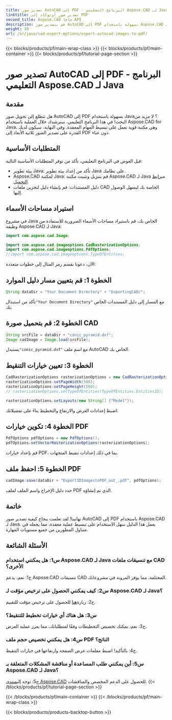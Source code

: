 ```yaml
---
title: تصدير صور AutoCAD إلى PDF - البرنامج التعليمي Aspose.CAD لـ Java
linktitle: تصدير صور أوتوكاد إلى PDF
second_title: Aspose.CAD جافا API
description: قم بتصدير صور AutoCAD إلى PDF بسهولة باستخدام Aspose.CAD لـ Java. اتبع دليلنا خطوة بخطوة للتكامل السلس.
weight: 10
url: /ar/java/cad-export-options/export-autocad-images-to-pdf/
---
```


{{< blocks/products/pf/main-wrap-class >}}
{{< blocks/products/pf/main-container >}}
{{< blocks/products/pf/tutorial-page-section >}}

# تصدير صور AutoCAD إلى PDF - البرنامج التعليمي Aspose.CAD لـ Java

## مقدمة

هل تتطلع إلى تحويل صور AutoCAD إلى PDF بسهولة باستخدام Java؟ لا مزيد من البحث! في هذا البرنامج التعليمي، سنرشدك خلال العملية باستخدام Aspose.CAD for Java، وهي مكتبة قوية تعمل على تبسيط المهام المعقدة. وفي النهاية، سيكون لديك القدرة على تصدير الصور ثلاثية الأبعاد إلى PDF دون عناء.

## المتطلبات الأساسية

قبل الغوص في البرنامج التعليمي، تأكد من توفر المتطلبات الأساسية التالية:

- بيئة تطوير Java: تأكد من إعداد بيئة تطوير Java على نظامك.
-  Aspose.CAD لمكتبة Java: قم بتنزيل وتثبيت مكتبة Aspose.CAD لـ Java من[رابط التحميل](https://releases.aspose.com/cad/java/).
- دليل المستندات: قم بإنشاء دليل لتخزين ملفات CAD الخاصة بك ليسهل الوصول إليها.

## استيراد مساحات الأسماء

في مشروع Java الخاص بك، قم باستيراد مساحات الأسماء الضرورية للاستفادة من وظيفة Aspose.CAD لـ Java:

```java
import com.aspose.cad.Image;

import com.aspose.cad.imageoptions.CadRasterizationOptions;
import com.aspose.cad.imageoptions.PdfOptions;
//import com.aspose.cad.imageoptions.TypeOfEntities;
```

الآن، دعونا نقسم رمز المثال إلى خطوات متعددة:

## الخطوة 1: قم بتعيين مسار دليل الموارد

```java
String dataDir = "Your Document Directory" + "ExportingCAD/";
```

 تأكد من استبدال`"Your Document Directory"` مع المسار إلى دليل المستندات الخاص بك.

## الخطوة 2: قم بتحميل صورة CAD

```java
String srcFile = dataDir + "conic_pyramid.dxf";
Image cadImage = Image.load(srcFile);
```

 يستبدل`"conic_pyramid.dxf"` مع اسم ملف AutoCAD الخاص بك.

## الخطوة 3: تعيين خيارات التنقيط

```java
CadRasterizationOptions rasterizationOptions = new CadRasterizationOptions();
rasterizationOptions.setPageWidth(500);
rasterizationOptions.setPageHeight(500);
// rasterizationOptions.setTypeOfEntities(TypeOfEntities.Entities3D);

rasterizationOptions.setLayouts(new String[] {"Model"});
```

اضبط إعدادات العرض والارتفاع والتخطيط بناءً على تفضيلاتك.

## الخطوة 4: تكوين خيارات PDF

```java
PdfOptions pdfOptions = new PdfOptions();
pdfOptions.setVectorRasterizationOptions(rasterizationOptions);
```

قم بإعداد خيارات PDF، بما في ذلك إعدادات تنقيط المتجهات.

## الخطوة 5: احفظ ملف PDF

```java
cadImage.save(dataDir + "Export3DImagestoPDF_out_.pdf", pdfOptions);
```

حدد دليل الإخراج واسم الملف لملف PDF الذي تم إنشاؤه.

## خاتمة

تهانينا! لقد تعلمت بنجاح كيفية تصدير صور AutoCAD إلى PDF باستخدام Aspose.CAD لـ Java. يعمل هذا الدليل سهل الاستخدام على تبسيط عملية معقدة، مما يجعله في متناول المطورين من جميع مستويات المهارة.

## الأسئلة الشائعة

### س1: هل يمكنني استخدام Aspose.CAD لـ Java مع تنسيقات ملفات CAD الأخرى؟

ج1: نعم، يدعم Aspose.CAD تنسيقات CAD المختلفة، مما يوفر المرونة في مشروعاتك.

### س2: كيف يمكنني الحصول على ترخيص مؤقت لـ Aspose.CAD لـ Java؟

 ج2: زيارة[هنا](https://purchase.aspose.com/temporary-license/) للحصول على ترخيص مؤقت للتقييم.

### س3: هل هناك أي خيارات تخطيط للتنقيط؟

ج3: نعم، يمكنك تخصيص التخطيطات وفقًا لمتطلباتك، مما يعزز عملية العرض.

### س4: هل يمكنني تخصيص حجم ملف PDF الناتج؟

ج4: بالتأكيد! اضبط معلمات عرض الصفحة وارتفاعها في خيارات التنقيط.

### س5: أين يمكنني طلب المساعدة أو مناقشة المشكلات المتعلقة بـ Aspose.CAD لـ Java؟

 ج5: توجه إلى[منتدى Aspose.CAD](https://forum.aspose.com/c/cad/19) للحصول على الدعم المخصص والمناقشات.
{{< /blocks/products/pf/tutorial-page-section >}}

{{< /blocks/products/pf/main-container >}}
{{< /blocks/products/pf/main-wrap-class >}}

{{< blocks/products/products-backtop-button >}}
